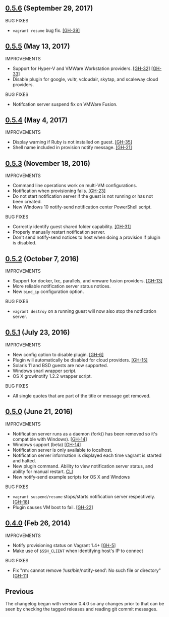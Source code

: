 ## [0.5.6](https://github.com/fgrehm/vagrant-notify/compare/v0.5.5...v0.5.6) (September 29, 2017)
BUG FIXES

  - `vagrant resume` bug fix. [[GH-39]](https://github.com/fgrehm/vagrant-notify/issues/39)

## [0.5.5](https://github.com/fgrehm/vagrant-notify/compare/v0.5.4...v0.5.5) (May 13, 2017)
IMPROVEMENTS

  - Support for Hyper-V and VMWare Workstation providers. [[GH-32]](https://github.com/fgrehm/vagrant-notify/issues/32) [[GH-33]](https://github.com/fgrehm/vagrant-notify/issues/33)
  - Disable plugin for google, vultr, vcloudair, skytap, and scaleway cloud providers.

BUG FIXES
  - Notifcation server suspend fix on VMWare Fusion.

## [0.5.4](https://github.com/fgrehm/vagrant-notify/compare/v0.5.3...v0.5.4) (May 4, 2017)
IMPROVEMENTS

  - Display warning if Ruby is not installed on guest. [[GH-35]](https://github.com/fgrehm/vagrant-notify/issues/35)
  - Shell name included in provision notify message. [[GH-21]](https://github.com/fgrehm/vagrant-notify/issues/21)

## [0.5.3](https://github.com/fgrehm/vagrant-notify/compare/v0.5.2...v0.5.3) (November 18, 2016)
IMPROVEMENTS

  - Command line operations work on multi-VM configurations.
  - Notification when provisioning fails. [[GH-23]](https://github.com/fgrehm/vagrant-notify/issues/23)
  - Do not start notification server if the guest is not running or has not been created.
  - New Windows 10 notify-send notification center PowerShell script.

BUG FIXES

  - Correctly identify guest shared folder capability. [[GH-31]](https://github.com/fgrehm/vagrant-notify/issues/31)
  - Properly manually restart notification server.
  - Don't send notify-send notices to host when doing a provision if plugin is disabled.


## [0.5.2](https://github.com/fgrehm/vagrant-notify/compare/v0.5.1...v0.5.2) (October 7, 2016)
IMPROVEMENTS

  - Support for docker, lxc, parallels, and vmware fusion providers. [[GH-13]](https://github.com/fgrehm/vagrant-notify/issues/13)
  - More reliable notification server status notices.
  - New `bind_ip` configuration option.

BUG FIXES

  - `vagrant destroy` on a running guest will now also stop the notfication server.


## [0.5.1](https://github.com/fgrehm/vagrant-notify/compare/v0.5.0...v0.5.1) (July 23, 2016)
IMPROVEMENTS

  - New config option to disable plugin. [[GH-6]](https://github.com/fgrehm/vagrant-notify/issues/6)
  - Plugin will automatically be disabled for cloud providers. [[GH-15]](https://github.com/fgrehm/vagrant-notify/issues/15)
  - Solaris 11 and BSD guests are now supported.
  - Windows snarl wrapper script.
  - OS X growlnotify 1.2.2 wrapper script.

BUG FIXES

  - All single quotes that are part of the title or message get removed.

## [0.5.0](https://github.com/fgrehm/vagrant-notify/compare/v0.4.0...v0.5.0) (June 21, 2016)

IMPROVEMENTS

  - Notification server runs as a daemon (fork() has been removed so it's compatible with Windows). [[GH-14]]
  - Windows support (beta) [[GH-14]]
  - Notification server is only available to localhost.
  - Notification server information is displayed each time vagrant is started and halted.
  - New plugin command. Ability to view notification server status, and ability for manual restart. [CLI](https://gist.github.com/alpha01/9b81caca694a2735e658f978c41600b5)
  - New notify-send example scripts for OS X and Windows

BUG FIXES

  - `vagrant suspend/resume` stops/starts notification server respectively. [[GH-18]]
  - Plugin causes VM boot to fail. [[GH-22]]

[GH-14]:https://github.com/fgrehm/vagrant-notify/issues/14
[GH-18]:https://github.com/fgrehm/vagrant-notify/issues/18
[GH-22]:https://github.com/fgrehm/vagrant-notify/pull/22


## [0.4.0](https://github.com/fgrehm/vagrant-notify/compare/v0.3.0...v0.4.0) (Feb 26, 2014)

IMPROVEMENTS

  - Notify provisioning status on Vagrant 1.4+ [[GH-5]]
  - Make use of `$SSH_CLIENT` when identifying host's IP to connect

BUG FIXES

  - Fix "rm: cannot remove ‘/usr/bin/notify-send’: No such file or directory" [[GH-11]]

## Previous

The changelog began with version 0.4.0 so any changes prior to that
can be seen by checking the tagged releases and reading git commit
messages.


[GH-5]:https://github.com/fgrehm/vagrant-notify/issues/5
[GH-11]:https://github.com/fgrehm/vagrant-notify/issues/11

